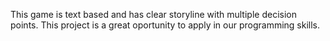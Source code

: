 This game is text based and has clear storyline with multiple decision points.
This project is  a great oportunity to apply in our programming skills.
